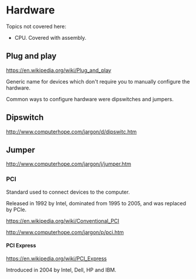 # Hardware

Topics not covered here:

- CPU. Covered with assembly.

## Plug and play

<https://en.wikipedia.org/wiki/Plug_and_play>

Generic name for devices which don't require you to manually configure the hardware.

Common ways to configure hardware were dipswitches and jumpers.

## Dipswitch

<http://www.computerhope.com/jargon/d/dipswitc.htm>

## Jumper

<http://www.computerhope.com/jargon/j/jumper.htm>

### PCI

Standard used to connect devices to the computer.

Released in 1992 by Intel, dominated from 1995 to 2005, and was replaced by PCIe.

<https://en.wikipedia.org/wiki/Conventional_PCI>

<http://www.computerhope.com/jargon/p/pci.htm>

#### PCI Express

<https://en.wikipedia.org/wiki/PCI_Express>

Introduced in 2004 by Intel, Dell, HP and IBM.
